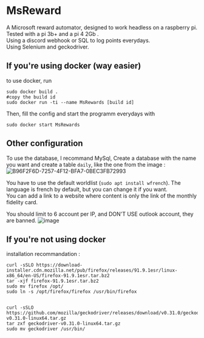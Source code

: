 #  MsReward


A Microsoft reward automator, designed to work headless on a raspberry pi. Tested with a pi 3b+ and a pi 4 2Gb .  
Using a discord webhook or SQL to log points everydays.  
Using Selenium and geckodriver.

## If you're using docker (way easier)  
to use docker, run 
```
sudo docker build .
#copy the build id
sudo docker run -ti --name MsRewards [build id]
```
Then, fill the config and start the programm everydays with 
```
sudo docker start MsRewards
```

## Other configuration

To use the database, I recommand MySql, Create a database with the name you want and create a table `daily`, like the one from the image : 
![B96F2F6D-7257-4F12-BFA7-0BEC3FB72993](https://user-images.githubusercontent.com/74496300/172872979-05396b6b-b682-471a-b71b-41602d816504.jpeg)

You have to use the default worldlist (`sudo apt install wfrench`). The language is french by default, but you can change it if you want.  
You can add a link to a website where content is only the link of the monthly fidelity card.  

  
You should limit to 6 account per IP, and DON'T USE outlook account, they are banned.
![image](https://user-images.githubusercontent.com/74496300/155960737-061229ca-db8c-4e66-9aef-542d9e709bb2.png)

## If you're **not** using docker 

installation recommandation :
```
curl -sSLO https://download-installer.cdn.mozilla.net/pub/firefox/releases/91.9.1esr/linux-x86_64/en-US/firefox-91.9.1esr.tar.bz2
tar -xjf firefox-91.9.1esr.tar.bz2
sudo mv firefox /opt/
sudo ln -s /opt/firefox/firefox /usr/bin/firefox


curl -sSLO https://github.com/mozilla/geckodriver/releases/download/v0.31.0/geckodriver-v0.31.0-linux64.tar.gz
tar zxf geckodriver-v0.31.0-linux64.tar.gz
sudo mv geckodriver /usr/bin/
```
